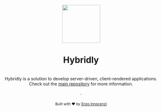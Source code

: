 <p align="center">
  <img src="https://github.com/hybridly/hybridly/raw/0.x/.github/assets/logo-round.svg" style="width:125px;" />
</p>

<h1 align="center">Hybridly</h1>


<div align="center">
  <br />
  Hybridly is a solution to develop server-driven, client-rendered applications.
  <br />
  Check out the <a href="https://github.com/hybridly/hybridly">main repository</a> for more information.
  <br />
  <br />
  ·
  <br />
  <br />
  <sub>Built with ❤︎ by <a href="https://twitter.com/enzoinnocenzi">Enzo Innocenzi</a>
</p>
